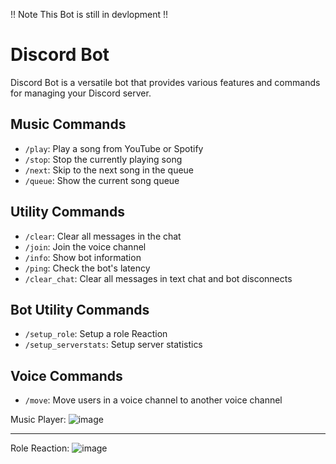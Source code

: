 !! Note This Bot is still in devlopment !!

# Discord Bot
 Discord Bot is a versatile bot that provides various features and commands for managing your Discord server.


## Music Commands

- `/play`: Play a song from YouTube or Spotify
- `/stop`: Stop the currently playing song
- `/next`: Skip to the next song in the queue
- `/queue`: Show the current song queue

## Utility Commands

- `/clear`: Clear all messages in the chat
- `/join`: Join the voice channel
- `/info`: Show bot information
- `/ping`: Check the bot's latency
- `/clear_chat`: Clear all messages in text chat and bot disconnects

## Bot Utility Commands

- `/setup_role`: Setup a role Reaction
- `/setup_serverstats`: Setup server statistics

## Voice Commands

- `/move`: Move users in a voice channel to another voice channel

Music Player:
![image](https://github.com/Parth-lad-Byte/Beard-Bot/assets/73304161/708a3903-16a3-4560-815e-8008669ef60d)

____________________________________________________________________________________________________________
Role Reaction: 
![image](https://github.com/Parth-lad-Byte/Beard-Bot/assets/73304161/a3279e2f-e3f1-4ac7-ba3c-cc65c814f791)
